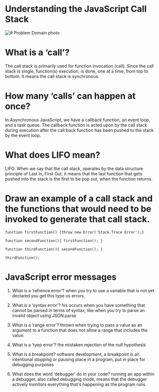 # Understanding the JavaScript Call Stack


![# Problem Domain photo](https://www.goodcore.co.uk/blog/wp-content/uploads/2019/08/coding-vs-programming-2.jpg)

# What is a ‘call’?

The call stack is primarily used for function invocation (call). Since the call stack is single, function(s) execution, is done, one at a time, from top to bottom. It means the call stack is synchronous.

# How many ‘calls’ can happen at once?

In Asynchronous JavaScript, we have a callback function, an event loop, and a task queue. The callback function is acted upon by the call stack during execution after the call back function has been pushed to the stack by the event loop.

# What does LIFO mean?

LIFO: When we say that the call stack, operates by the data structure principle of Last In, First Out, it means that the last function that gets pushed into the stack is the first to be pop out, when the function returns.

# Draw an example of a call stack and the functions that would need to be invoked to generate that call stack.

`function firstFunction()
{throw new Error('Stack Trace Error');}`

`function secondFunction(){
  firstFunction();
}`

`function thirdFunction(){
  secondFunction();
}`

`thirdFunction();`


# JavaScript error messages

1. What is a ‘refrence error’?
when you try to use a variable that is not yet declared you get this type os errors.

2. What is a ‘syntax error’?
his occurs when you have something that cannot be parsed in terms of syntax, like when you try to parse an invalid object using JSON.parse

3. What is a ‘range error’?
thrown when trying to pass a value as an argument to a function that does not allow a range that includes the value.

4. What is a ‘tyep error’?
the mistaken rejection of the null hypothesis

5. What is a breakpoint?
software development, a breakpoint is an intentional stopping or pausing place in a program, put in place for debugging purposes

6. What does the word ‘debugger’ do in your code?
running an app within a debugger, also called debugging mode, means that the debugger actively monitors everything that's happening as the program runs